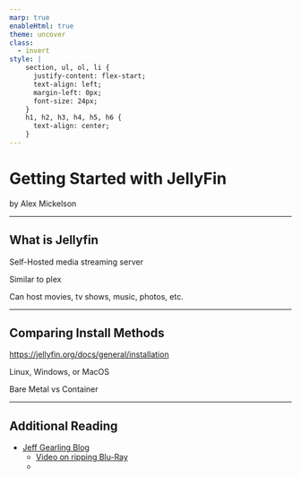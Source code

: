 ```yaml
---
marp: true
enableHtml: true
theme: uncover
class:
  - invert
style: |
    section, ul, ol, li {
      justify-content: flex-start;
      text-align: left;
      margin-left: 0px;
      font-size: 24px;
    }
    h1, h2, h3, h4, h5, h6 {
      text-align: center;
    }
---
```


# Getting Started with JellyFin 

by Alex Mickelson

---

## What is Jellyfin

Self-Hosted media streaming server

Similar to plex

Can host movies, tv shows, music, photos, etc.

---

## Comparing Install Methods

<https://jellyfin.org/docs/general/installation>

Linux, Windows, or MacOS

Bare Metal vs Container

---

## Additional Reading

- [Jeff Gearling Blog](https://www.jeffgeerling.com/blog/2022/why-i-use-jellyfin-my-home-media-library)
    - [Video on ripping Blu-Ray](https://www.youtube.com/watch?v=RZ8ijmy3qPo)
  - 